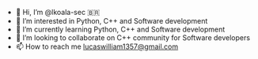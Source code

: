 - 👋 Hi, I’m @lkoala-sec 🇧🇷
- 👀 I’m interested in Python, C++ and Software development
- 🌱 I’m currently learning Python, C++ and Software development
- 💞️ I’m looking to collaborate on C++ community for Software developers
- 📫 How to reach me lucaswilliam1357@gmail.com

<!---
lkoala-sec/lkoala-sec is a ✨ special ✨ repository because its `README.md` (this file) appears on your GitHub profile.
You can click the Preview link to take a look at your changes.
--->
